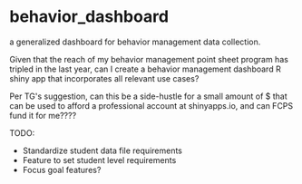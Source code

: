 # behavior_dashboard
a generalized dashboard for behavior management data collection.

Given that the reach of my behavior management point sheet program has tripled in the last year, can I create a behavior management dashboard R shiny app that incorporates all relevant use cases? 

Per TG's suggestion, can this be a side-hustle for a small amount of $ that can be used to afford a professional account at shinyapps.io, and can FCPS fund it for me????


TODO: 
* Standardize student data file requirements
* Feature to set student level requirements
* Focus goal features? 
